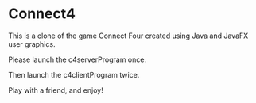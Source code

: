 # Connect4
This is a clone of the game Connect Four created using Java and JavaFX user graphics. 

Please launch the c4serverProgram once.

Then launch the c4clientProgram twice.

Play with a friend, and enjoy!
